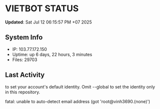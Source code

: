 # VIETBOT STATUS
**Updated**: Sat Jul 12 06:15:57 PM +07 2025

## System Info
- IP: 103.77.172.150
- Uptime: up 6 days, 22 hours, 3 minutes
- Files: 29703

## Last Activity

to set your account's default identity.
Omit --global to set the identity only in this repository.

fatal: unable to auto-detect email address (got 'root@vinh3690.(none)')
